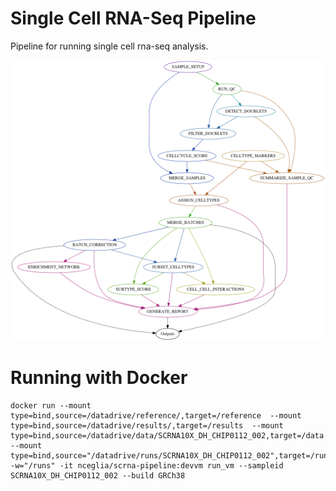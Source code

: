 # Single Cell RNA-Seq Pipeline #


Pipeline for running single cell rna-seq analysis.

![workflow](resources/rnascp.png)


# Running with Docker #


```
docker run --mount type=bind,source=/datadrive/reference/,target=/reference  --mount type=bind,source=/datadrive/results/,target=/results  --mount type=bind,source=/datadrive/data/SCRNA10X_DH_CHIP0112_002,target=/data  --mount type=bind,source="/datadrive/runs/SCRNA10X_DH_CHIP0112_002",target=/runs  -w="/runs" -it nceglia/scrna-pipeline:devvm run_vm --sampleid SCRNA10X_DH_CHIP0112_002 --build GRCh38
```

